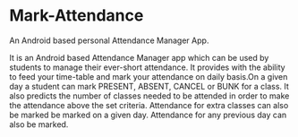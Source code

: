 # Mark-Attendance
An Android based personal Attendance Manager App.

It is an Android based Attendance Manager app which can be used by students to manage their ever-short attendance. It provides with the ability to feed your time-table and mark your attendance on daily basis.On a given day a student can mark PRESENT, ABSENT, CANCEL or BUNK for a class. It also predicts the number of classes needed to be attended in order to make the attendance above the set criteria. Attendance for extra classes can also be marked be marked on a given day. Attendance for any previous day can also be marked.

